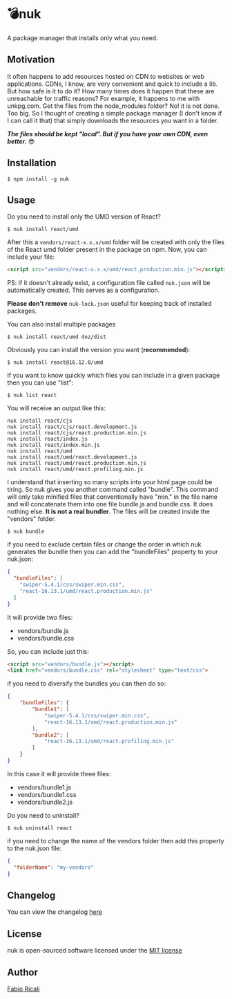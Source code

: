# 💣nuk
A package manager that installs only what you need.

## Motivation
It often happens to add resources hosted on CDN to websites or web applications. CDNs, I know, are very convenient and 
quick to include a lib. But how safe is it to do it? How many times does it happen that these are unreachable 
for traffic reasons? For example, it happens to me with unkpg.com. Get the files from the node_modules folder? No! 
it is not done. Too big. So I thought of creating a simple package manager (I don't know if I can call it that) that 
simply downloads the resources you want in a folder.

***The files should be kept "local". But if you have your own CDN, even better.*** 😎

## Installation
```
$ npm install -g nuk
```

## Usage

Do you need to install only the UMD version of React?
```
$ nuk install react/umd
```

After this a `vendors/react-x.x.x/umd` folder will be created with only the files of the React umd folder present in the package on npm.
Now, you can include your file:
```html
<script src="vendors/react-x.x.x/umd/react.production.min.js"></script>
```

PS: if it doesn't already exist, a configuration file called `nuk.json` will be automatically created. This serves as 
a configuration.

**Please don't remove** `nuk-lock.json` useful for keeping track of installed packages.

You can also install multiple packages
```
$ nuk install react/umd doz/dist
```

Obviously you can install the version you want (**recommended**):
```
$ nuk install react@16.12.0/umd
```

If you want to know quickly which files you can include in a given package then you can use "list":
```
$ nuk list react
```

You will receive an output like this:
```
nuk install react/cjs
nuk install react/cjs/react.development.js
nuk install react/cjs/react.production.min.js
nuk install react/index.js
nuk install react/index.min.js
nuk install react/umd
nuk install react/umd/react.development.js
nuk install react/umd/react.production.min.js
nuk install react/umd/react.profiling.min.js
```

I understand that inserting so many scripts into your html page could be tiring. So nuk gives you another command called 
"bundle". This command will only take minified files that conventionally have "min." in the file name and will concatenate 
them into one file bundle.js and bundle.css. It does nothing else. 
**It is not a real bundler**. The files will be created inside the "vendors" folder.
```
$ nuk bundle
```

if you need to exclude certain files or change the order in which nuk generates the bundle then you can add 
the "bundleFiles" property to your nuk.json:
```json
{
  "bundleFiles": [
    "swiper-5.4.1/css/swiper.min.css",
    "react-16.13.1/umd/react.production.min.js"  
  ]
}
```

It will provide two files:
- vendors/bundle.js
- vendors/bundle.css

So, you can include just this:
```html
<script src="vendors/bundle.js"></script>
<link href="vendors/bundle.css" rel="stylesheet" type="text/css">
```

if you need to diversify the bundles you can then do so:
```json
{
    "bundleFiles": {
        "bundle1": [
            "swiper-5.4.1/css/swiper.min.css",
            "react-16.13.1/umd/react.production.min.js"
        ],
        "bundle2": [
            "react-16.13.1/umd/react.profiling.min.js"
        ]
    }
}
```

In this case it will provide three files:
- vendors/bundle1.js
- vendors/bundle1.css
- vendors/bundle2.js

Do you need to uninstall?
```
$ nuk uninstall react
```

if you need to change the name of the vendors folder then add this property to the nuk.json file:
```json
{
  "folderName": "my-vendors"
}
```

## Changelog
You can view the changelog <a target="_blank" href="https://github.com/fabioricali/nuk/blob/master/CHANGELOG.md">here</a>

## License
nuk is open-sourced software licensed under the <a target="_blank" href="http://opensource.org/licenses/MIT">MIT license</a>

## Author
<a target="_blank" href="http://rica.li">Fabio Ricali</a>
